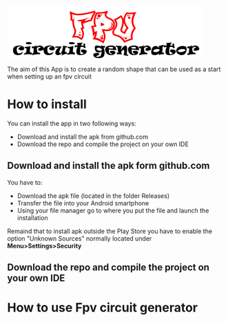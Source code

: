 ![Fpv circuit generator](Images/big_title.png)

The aim of this App is to create a random shape that can be used as a start when setting up an fpv circuit

# How to install

You can install the app in two following ways:

- Download and install the apk from github.com
- Download the repo and compile the project on your own IDE
	
## Download and install the apk form github.com

You have to:

- Download the apk file (located in the folder Releases) 
- Transfer the file into your Android smartphone
- Using your file manager go to where you put the file and launch the installation
	
Remaind that to install apk outside the Play Store you have to enable the option "Unknown Sources" normally located under **Menu>Settings>Security** 

## Download the repo and compile the project on your own IDE

# How to use Fpv circuit generator
